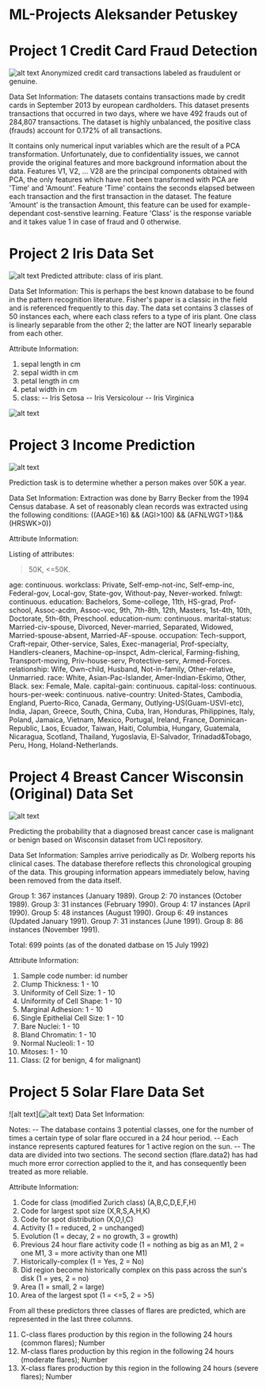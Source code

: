 # ML-Projects Aleksander Petuskey

# Project 1 Credit Card Fraud Detection
![alt text](https://github.com/Alek99/ML-Projects/blob/master/hack-3671982_1920-1-1.jpg)
Anonymized credit card transactions labeled as fraudulent or genuine. 

Data Set Information:
The datasets contains transactions made by credit cards in September 2013 by european cardholders. This dataset presents transactions that occurred in two days, where we have 492 frauds out of 284,807 transactions. The dataset is highly unbalanced, the positive class (frauds) account for 0.172% of all transactions.

It contains only numerical input variables which are the result of a PCA transformation. Unfortunately, due to confidentiality issues, we cannot provide the original features and more background information about the data. Features V1, V2, ... V28 are the principal components obtained with PCA, the only features which have not been transformed with PCA are 'Time' and 'Amount'. Feature 'Time' contains the seconds elapsed between each transaction and the first transaction in the dataset. The feature 'Amount' is the transaction Amount, this feature can be used for example-dependant cost-senstive learning. Feature 'Class' is the response variable and it takes value 1 in case of fraud and 0 otherwise.

# Project 2 Iris Data Set 
![alt text](https://github.com/Alek99/ML-Projects/blob/master/iris-cristata-dwarf-crested-iris-purple-flower-shutterstock-com_12594.jpg)
Predicted attribute: class of iris plant. 

Data Set Information:
This is perhaps the best known database to be found in the pattern recognition literature. Fisher's paper is a classic in the field and is referenced frequently to this day. The data set contains 3 classes of 50 instances each, where each class refers to a type of iris plant. One class is linearly separable from the other 2; the latter are NOT linearly separable from each other. 

Attribute Information:

1. sepal length in cm
2. sepal width in cm 
3. petal length in cm 
4. petal width in cm 
5. class: 
-- Iris Setosa 
-- Iris Versicolour 
-- Iris Virginica


![alt text](https://www.google.com/url?sa=i&rct=j&q=&esrc=s&source=images&cd=&cad=rja&uact=8&ved=2ahUKEwi9ooGklLzmAhULsJ4KHdyoBWsQjRx6BAgBEAQ&url=http%3A%2F%2Fwww.chicagonow.com%2Fchicago-garden%2F2009%2F05%2Fblooming-in-my-garden-52709%2F&psig=AOvVaw37-EV0lp6bYf4tI-9Myx5E&ust=1576654030451525)

# Project 3 Income Prediction
![alt text](https://github.com/Alek99/ML-Projects/blob/master/front_page.png)

Prediction task is to determine whether a person makes over 50K a year. 

Data Set Information:
Extraction was done by Barry Becker from the 1994 Census database. A set of reasonably clean records was extracted using the following conditions: ((AAGE>16) && (AGI>100) && (AFNLWGT>1)&& (HRSWK>0)) 

Attribute Information:

Listing of attributes: 

>50K, <=50K. 

age: continuous. 
workclass: Private, Self-emp-not-inc, Self-emp-inc, Federal-gov, Local-gov, State-gov, Without-pay, Never-worked. 
fnlwgt: continuous. 
education: Bachelors, Some-college, 11th, HS-grad, Prof-school, Assoc-acdm, Assoc-voc, 9th, 7th-8th, 12th, Masters, 1st-4th, 10th, Doctorate, 5th-6th, Preschool. 
education-num: continuous. 
marital-status: Married-civ-spouse, Divorced, Never-married, Separated, Widowed, Married-spouse-absent, Married-AF-spouse. 
occupation: Tech-support, Craft-repair, Other-service, Sales, Exec-managerial, Prof-specialty, Handlers-cleaners, Machine-op-inspct, Adm-clerical, Farming-fishing, Transport-moving, Priv-house-serv, Protective-serv, Armed-Forces. 
relationship: Wife, Own-child, Husband, Not-in-family, Other-relative, Unmarried. 
race: White, Asian-Pac-Islander, Amer-Indian-Eskimo, Other, Black. 
sex: Female, Male. 
capital-gain: continuous. 
capital-loss: continuous. 
hours-per-week: continuous. 
native-country: United-States, Cambodia, England, Puerto-Rico, Canada, Germany, Outlying-US(Guam-USVI-etc), India, Japan, Greece, South, China, Cuba, Iran, Honduras, Philippines, Italy, Poland, Jamaica, Vietnam, Mexico, Portugal, Ireland, France, Dominican-Republic, Laos, Ecuador, Taiwan, Haiti, Columbia, Hungary, Guatemala, Nicaragua, Scotland, Thailand, Yugoslavia, El-Salvador, Trinadad&Tobago, Peru, Hong, Holand-Netherlands.


# Project 4 Breast Cancer Wisconsin (Original) Data Set 
![alt text](https://github.com/Alek99/ML-Projects/blob/master/71j1oOnmpCL._SY450_.jpg)

Predicting the probability that a diagnosed breast cancer case is malignant or benign based on Wisconsin dataset from UCI repository.

Data Set Information:
Samples arrive periodically as Dr. Wolberg reports his clinical cases. The database therefore reflects this chronological grouping of the data. This grouping information appears immediately below, having been removed from the data itself.

Group 1: 367 instances (January 1989).
Group 2: 70 instances (October 1989). 
Group 3: 31 instances (February 1990). 
Group 4: 17 instances (April 1990).
Group 5: 48 instances (August 1990). 
Group 6: 49 instances (Updated January 1991).
Group 7: 31 instances (June 1991).
Group 8: 86 instances (November 1991).

Total: 699 points (as of the donated datbase on 15 July 1992) 

Attribute Information:

1. Sample code number: id number 
2. Clump Thickness: 1 - 10 
3. Uniformity of Cell Size: 1 - 10 
4. Uniformity of Cell Shape: 1 - 10 
5. Marginal Adhesion: 1 - 10 
6. Single Epithelial Cell Size: 1 - 10 
7. Bare Nuclei: 1 - 10 
8. Bland Chromatin: 1 - 10 
9. Normal Nucleoli: 1 - 10 
10. Mitoses: 1 - 10 
11. Class: (2 for benign, 4 for malignant)

# Project 5 Solar Flare Data Set 
![alt text](![alt text](https://github.com/Alek99/ML-Projects/blob/master/Carrington-Event-e1550694799691-768x432.jpg))
Data Set Information:

Notes: 
-- The database contains 3 potential classes, one for the number of times a certain type of solar flare occured in a 24 hour period. 
-- Each instance represents captured features for 1 active region on the sun. 
-- The data are divided into two sections. The second section (flare.data2) has had much more error correction applied to the it, and has consequently been treated as more reliable.


Attribute Information:

1. Code for class (modified Zurich class) (A,B,C,D,E,F,H) 
2. Code for largest spot size (X,R,S,A,H,K) 
3. Code for spot distribution (X,O,I,C) 
4. Activity (1 = reduced, 2 = unchanged) 
5. Evolution (1 = decay, 2 = no growth, 3 = growth) 
6. Previous 24 hour flare activity code (1 = nothing as big as an M1, 2 = one M1, 3 = more activity than one M1) 
7. Historically-complex (1 = Yes, 2 = No) 
8. Did region become historically complex on this pass across the sun's disk (1 = yes, 2 = no) 
9. Area (1 = small, 2 = large) 
10. Area of the largest spot (1 = <=5, 2 = >5) 

From all these predictors three classes of flares are predicted, which are represented in the last three columns. 

11. C-class flares production by this region in the following 24 hours (common flares); Number 
12. M-class flares production by this region in the following 24 hours (moderate flares); Number 
13. X-class flares production by this region in the following 24 hours (severe flares); Number 


